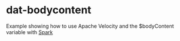 # dat-bodycontent
Example showing how to use Apache Velocity and the $bodyContent variable with [Spark](http://sparkjava.com/)
